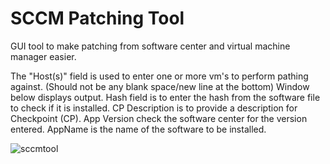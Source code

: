 # SCCM Patching Tool

GUI tool to make patching from software center and virtual machine manager easier.

The "Host(s)" field is used to enter one or more vm's to perform pathing against. (Should not be any blank space/new line at the bottom)
Window below displays output.
Hash field is to enter the hash from the software file to check if it is installed.
CP Description is to provide a description for Checkpoint (CP).
App Version check the software center for the version entered.
AppName is the name of the software to be installed.

![sccmtool](https://user-images.githubusercontent.com/20613957/130331891-8fc40a5d-201e-4b2b-bb54-c8820111e255.png)
